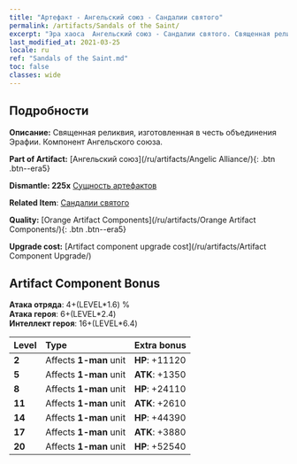 ```yaml
---
title: "Артефакт - Ангельский союз - Сандалии святого"
permalink: /artifacts/Sandals of the Saint/
excerpt: "Эра хаоса  Ангельский союз - Сандалии святого. Священная реликвия, изготовленная в честь объединения Эрафии. Компонент Ангельского союза."
last_modified_at: 2021-03-25
locale: ru
ref: "Sandals of the Saint.md"
toc: false
classes: wide
---
```




## Подробности

 **Описание:** Священная реликвия, изготовленная в честь объединения Эрафии. Компонент Ангельского союза.

 **Part of Artifact:** [Ангельский союз](/ru/artifacts/Angelic Alliance/){: .btn .btn--era5}

 **Dismantle: 225x** [Сущность артефактов](/ru/Items/con_905/)

 **Related Item**: [Сандалии святого](/ru/Items/art_154/)

 **Quality:** [Orange Artifact Components](/ru/artifacts/Orange Artifact Components/){: .btn .btn--era5}

 **Upgrade cost:** [Artifact component upgrade cost](/ru/artifacts/Artifact Component Upgrade/)

## Artifact Component Bonus

  **Атака отряда**: 4+(LEVEL\*1.6) %<br/>**Атака героя**: 6+(LEVEL\*2.4)<br/>**Интеллект героя**: 16+(LEVEL\*6.4)

  |  Level  | Type |    Extra bonus  | 
  |:--------|:-----|:----------------| 
  | **2** | Affects **1-man** unit | **HP**: +11120 | 
  | **5** | Affects **1-man** unit | **ATK**: +1350 | 
  | **8** | Affects **1-man** unit | **HP**: +24110 | 
  | **11** | Affects **1-man** unit | **ATK**: +2610 | 
  | **14** | Affects **1-man** unit | **HP**: +44390 | 
  | **17** | Affects **1-man** unit | **ATK**: +3880 | 
  | **20** | Affects **1-man** unit | **HP**: +52540 | 
